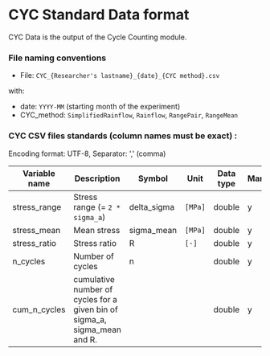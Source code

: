 # CYC Standard Data format

CYC Data is the output of the Cycle Counting module.

### File naming conventions

- File: `CYC_{Researcher's lastname}_{date}_{CYC method}.csv`

with:

- date: `YYYY-MM` (starting month of the experiment)
- CYC_method: `SimplifiedRainflow`, `Rainflow`, `RangePair`, `RangeMean`

### CYC CSV files standards (column names must be exact) :

Encoding format: UTF-8, Separator: ',' (comma)

| Variable name | Description                                                               | Symbol      | Unit    | Data type | Mandatory |
| ------------- | ------------------------------------------------------------------------- | ----------- | ------- | --------- | --------- |
| stress_range  | Stress range (= `2 * sigma_a`)                                            | delta_sigma | `[MPa]` | double    | y         |
| stress_mean   | Mean stress                                                               | sigma_mean  | `[MPa]` | double    | y         |
| stress_ratio  | Stress ratio                                                              | R           | `[-]`   | double    | y         |
| n_cycles      | Number of cycles                                                          | n           |         | double    | y         |
| cum_n_cycles  | cumulative number of cycles for a given bin of sigma_a, sigma_mean and R. |             |         | double    | y         |
